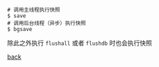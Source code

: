 ```
# 调用主线程执行快照  
$ save
# 调用后台线程（异步）执行快照  
$ bgsave
```

除此之外执行 `flushall` 或者 `flushdb` 时也会执行快照  

[back](../1.md)  